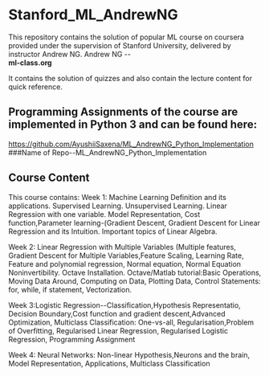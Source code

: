 # Stanford_ML_AndrewNG
This repository contains the solution of popular ML course on coursera provided under the supervision of Stanford University, delivered by instructor Andrew NG.
Andrew NG --  
<b>ml-class.org</b>

It contains the solution of quizzes and also contain the lecture content for quick reference.

## Programming Assignments of the course are implemented in Python 3 and can be found here: 
https://github.com/AyushiiSaxena/ML_AndrewNG_Python_Implementation
###Name of Repo--ML_AndrewNG_Python_Implementation

## Course Content
This course contains:
Week 1: Machine Learning Definition and its applications. Supervised Learning. Unsupervised Learning. Linear Regression with one variable. Model Representation, Cost function,Parameter learning-(Gradient Descent, Gradient Descent for Linear Regression and its Intuition. Important topics of Linear Algebra.












Week 2: Linear Regression with Multiple Variables (Multiple features, Gradient Descent for Multiple Variables,Feature Scaling, Learning Rate, Feature and polynomial regression, Normal equation, Normal Equation Noninvertibility. Octave Installation. Octave/Matlab tutorial:Basic Operations, Moving Data Around, Computing on Data, Plotting Data, Control Statements: for, while, if statement, Vectorization.

Week 3:Logistic Regression--Classification,Hypothesis Representatio, Decision Boundary,Cost function and gradient descent,Advanced Optimization, Multiclass Classification: One-vs-all, Regularisation,Problem of Overfitting, Regularised Linear Regression, Regularised Logistic Regression, Programming Assignment

Week 4: Neural   Networks: Non-linear Hypothesis,Neurons and the brain, Model Representation, Applications, Multiclass Classification



